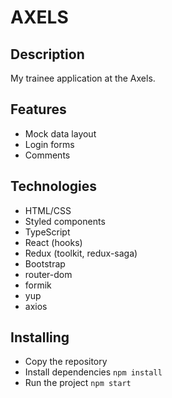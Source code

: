 # AXELS

## Description
My trainee application at the Axels.

## Features
- Mock data layout
- Login forms
- Comments

## Technologies
- HTML/CSS
- Styled components
- TypeScript
- React (hooks)
- Redux (toolkit, redux-saga)
- Bootstrap
- router-dom
- formik
- yup
- axios

## Installing
- Copy the repository
- Install dependencies `npm install`
- Run the project `npm start`
